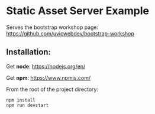 # Static Asset Server Example

Serves the bootstrap workshop page: https://github.com/uvicwebdev/bootstrap-workshop 

## Installation:
Get **node**: https://nodejs.org/en/

Get **npm**: https://www.npmjs.com/

From the root of the project directory:
```$xslt
npm install
npm run devstart

```